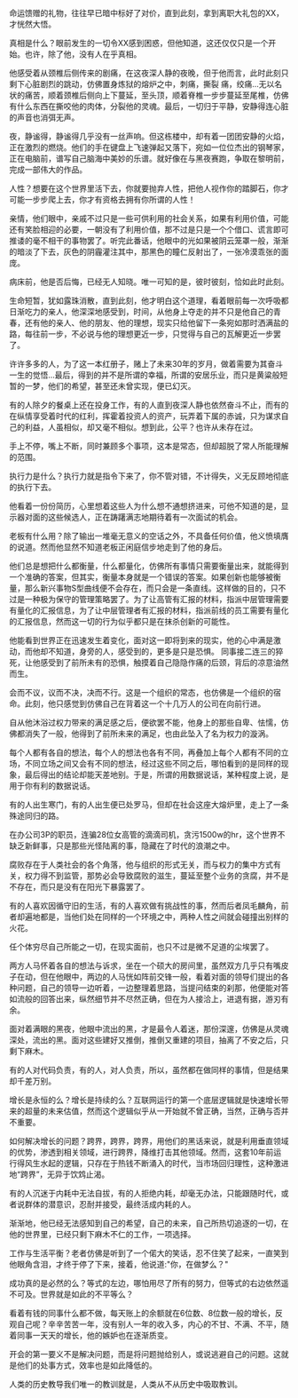 命运馈赠的礼物，往往早已暗中标好了对价，直到此刻，拿到离职大礼包的XX，才恍然大悟。

真相是什么？眼前发生的一切令XX感到困惑，但他知道，这还仅仅只是一个开始。也许，除了他，没有人在乎真相。

他感受着从颈椎后侧传来的剧痛，在这夜深人静的夜晚，但于他而言，此时此刻只剩下心脏剧烈的跳动，仿佛置身炼狱的熔炉之中，刺痛，撕裂
痛，绞痛...无以名状的痛苦，顺着颈椎后侧向上下蔓延，至头顶，顺着脊椎一步步蔓延至尾椎，仿佛有什么东西在撕咬他的肉体，分裂他的灵魂。最后，一切归于平静，安静得连心脏的声音也消弭无声。

夜，静谧得，静谧得几乎没有一丝声响。但这栋楼中，却有着一团团安静的火焰，正在激烈的燃烧。他们的手在键盘上飞速弹起又落下，宛如一位位杰出的钢琴家，正在电脑前，谱写自己脑海中美妙的乐谱。就好像在与黑夜赛跑，争取在黎明前，完成一部伟大的作品。

人性？想要在这个世界里活下去，你就要抛弃人性，把他人视作你的踏脚石，你才可能一步步爬上去，你才有资格去拥有你所谓的人性！

亲情，他们眼中，亲戚不过只是一些可供利用的社会关系，如果有利用价值，可能还有笑脸相迎的必要，一朝没有了利用价值，那不过是只是一个个借口、谎言即可推诿的毫不相干的事物罢了。听完此番话，他眼中的光如果被阴云笼罩一般，渐渐的暗淡了下去，灰色的阴霾灌注其中，那黑色的瞳仁反射出了，一张冷漠乖张的面庞。

病床前，他是否后悔，已经无人知晓。唯一可知的是，彼时彼刻，恰如此时此刻。

生命短暂，犹如露珠消散，直到此刻，他才明白这个道理，看着眼前每一次呼吸都日渐吃力的亲人，他深深地感受到，时间，从他身上夺走的并不只是他自己的青春，还有他的亲人、他的朋友、他的理想，现实只给他留下一条宛如那时洒满盐的路，每往前一步，不必说与他的理想更近一步，只觉得与自己的瓦解更近一步罢了。

许许多多的人，为了这一本红册子，赌上了未来30年的岁月，做着需要为其奋斗一生的觉悟...最后，得到的并不是所谓的幸福，所谓的安居乐业，而只是黄粱般短暂的一梦，他们的希望，甚至还未曾实现，便已幻灭。

有的人除夕的餐桌上还在投身工作，有的人直到夜深人静也依然奋斗不止，而有的在纵情享受着时代的红利，挥霍着投资人的资产，玩弄着下属的赤诚，只为谋求自己的利益，人虽相似，却又毫不相似。想到此，公平？也许从未存在过。

手上不停，嘴上不断，同时兼顾多个事项，这本是常态，但却超脱了常人所能理解的范围。

执行力是什么？执行力就是指令下来了，你不管对错，不计得失，义无反顾地彻底的执行下去。

他看着一份份简历，心里想着这些人为什么想不通想挤进来，可他不知道的是，显示器对面的这些候选人，正在踌躇满志地期待着有一次面试的机会。

老板有什么用？除了输出一堆毫无意义的空话之外，不具备任何价值，他义愤填膺的说道。然而他显然不知道老板正闲庭信步地走到了他的身后。

他们总是想把什么都衡量，什么都量化，仿佛所有事情只需要衡量出来，就能得到一个准确的答案，但其实，衡量本身就是一个错误的答案。如果创新也能够被衡量，那么新兴事物S型曲线便不会存在，而只会是一条直线。这样做的目的，只不过是一种极为保守的管理策略罢了。为了让高管有汇报的材料，指派中层管理需要有量化的汇报信息，为了让中层管理者有汇报的材料，指派前线的员工需要有量化的汇报信息，然而这一切的行为似乎都只是在抹杀创新的可能性。

他能看到世界正在迅速发生着变化，面对这一即将到来的现实，他的心中满是激动，而他却不知道，身旁的人，感受到的，更多是只是恐惧。
同事接二连三的猝死，让他感受到了前所未有的恐惧，触摸着自己隐隐作痛的后颈，背后的凉意油然而生。

会而不议，议而不决，决而不行。这是一个组织的常态，也仿佛是一个组织的宿命。此刻，他只感觉到仿佛自己在背着这一个十几万人的公司在向前行进。

自从他沐浴过权力带来的满足感之后，便欲罢不能，他身上的那些自卑、怯懦，仿佛都消失了一般，他得到了前所未来的满足，也由此坠入了名为权力的漩涡。

每个人都有各自的想法，每个人的想法也各有不同，再叠加上每个人都有不同的立场，不同立场之间又会有不同的想法，经过这些不同之后，哪怕看到的是同样的现象，最后得出的结论却能天差地别。于是，所谓的用数据说话，某种程度上说，是用于你有利的数据说话。

有的人出生寒门，有的人出生便已处罗马，但却在社会这座大熔炉里，走上了一条殊途同归的路。

在办公司3P的职员，连骗28位女高管的滴滴司机，贪污1500w的hr，这个世界不缺乏新鲜事，只是那些光怪陆离的事，隐藏在了时代的浪潮之中。

腐败存在于人类社会的各个角落，他与组织的形式无关，而与权力的集中方式有关，权力得不到监管，那势必会导致腐败的滋生，蔓延至整个业务的贪腐，并不是不存在，而只是没有在阳光下暴露罢了。

有的人喜欢因循守旧的生活，有的人喜欢做有挑战性的事，然而后者凤毛麟角，前者却遍地都是，当他们处在同样的一个环境之中，两种人性之间就会碰撞出别样的火花。

任个体穷尽自己所能之一切，在现实面前，也只不过是微不足道的尘埃罢了。

两方人马怀着各自的想法与诉求，坐在一个硕大的房间里，虽然双方几乎只有嘴皮子在动，但在他眼中，两边的人马恍如阵前交锋一般，看着对面的领导们提出的各种问题，自己的领导一边听着，一边整理着思路，当提问结束的刹那，他便能对答如流般的回答出来，纵然细节并不尽然正确，但在为人接洽上，进退有据，游刃有余。

面对着满眼的黑夜，他眼中流出的黑，才是最令人着迷，那份深邃，仿佛是从灵魂深处，流出的黑。面对这些建好又推倒，推倒又重建的项目，抽离了不安之后，只剩下麻木。

有的人对代码负责，有的人，对人负责，所以，虽然都在做同样的事情，但是结果却千差万别。

增长是永恒的么？增长是持续的么？互联网运行的第一个底层逻辑就是快速增长带来的超量的未来估值，然而这个逻辑似乎从一开始就不曾正确，当然，正确与否并不重要。

如何解决增长的问题？跨界，跨界，跨界，用他们的黑话来说，就是利用垂直领域的优势，渗透到相关领域，进行跨界，降维打击其他领域。然而，这套10年前运行得风生水起的逻辑，只存在于热钱不断涌入的时代，当市场回归理性，这种激进地“跨界”，无异于饮鸩止渴。

有的人沉迷于内耗中无法自拔，有的人拒绝内耗，却毫无办法，只能跟随时代，或者说群体的潜意识，忍耐并接受，最终活成内耗的人。

渐渐地，他已经无法感知到自己的希望，自己的未来，自己所热切追逐的一切，在他的世界里，已经只剩下麻木不仁的工作，一项选择。

工作与生活平衡？老者仿佛是听到了一个偌大的笑话，忍不住笑了起来，一直笑到他眼角含泪，才终于停了下来，接着，他说道:"你，在做梦么？"

成功真的是必然的么？等式的左边，哪怕用尽了所有的努力，但等式的右边依然遥不可及。世界就是如此的不平等么？

看着有钱的同事什么都不做，每天账上的余额就在6位数、8位数一般的增长，反观自己呢？辛辛苦苦一年，没有别人一年的收入多，内心的不甘、不满、不平，随着同事一天天的增长，他的嫉妒也在逐渐质变。

开会的第一要义不是解决问题，而是将问题抛给别人，或说逃避自己的问题。这就是他们的处事方式，效率也是如此降低的。

人类的历史教导我们唯一的教训就是，人类从不从历史中吸取教训。